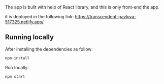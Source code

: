 The app is built with help of React library, and this is only front-end the app.

it is deployed in the following link:
https://transcendent-pavlova-517325.netlify.app/

## Running locally

After installing the dependencies as follow:

```sh
npm install
```

Run locally:

```sh
npm start
```


